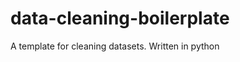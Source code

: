 data-cleaning-boilerplate
=========================

A template for cleaning datasets. Written in python
